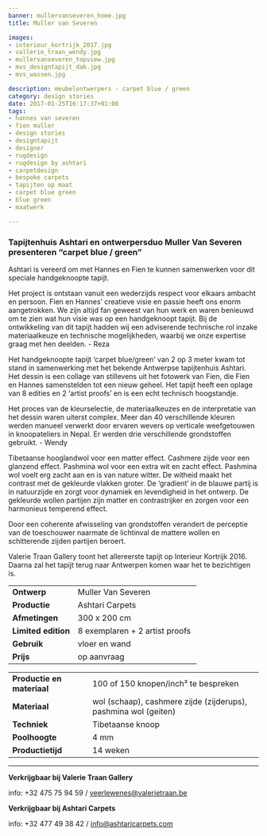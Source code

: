 ```yaml
---
banner: mullervanseveren_home.jpg
title: Muller van Severen

images:
- interieur_kortrijk_2017.jpg
- vallerie_traan_wendy.jpg
- mullervanseveren_topview.jpg
- mvs_designtapijt_dak.jpg
- mvs_wassen.jpg

description: meubelontwerpers - carpet blue / green
category: design stories
date: 2017-01-25T16:17:37+01:00
tags:
- hannes van severen
- fien muller
- design stories
- designtapijt
- designer
- rugdesign
- rugdesign by ashtari
- carpetdesign
- bespoke carpets
- tapijten op maat
- carpet blue green
- blue green
- maatwerk

---
```


### Tapijtenhuis Ashtari en ontwerpersduo Muller Van Severen presenteren “carpet blue / green”

Ashtari is vereerd om met Hannes en Fien te kunnen samenwerken voor dit speciale handgeknoopte tapijt.

<!--more-->

Het project is ontstaan vanuit een wederzijds respect voor elkaars ambacht en persoon. Fien en Hannes’ creatieve visie en passie heeft ons enorm aangetrokken. We zijn altijd fan geweest van hun werk en waren benieuwd om te zien wat hun visie was op een handgeknoopt tapijt. Bij de ontwikkeling van dit tapijt hadden wij een adviserende technische rol inzake materiaalkeuze en technische mogelijkheden, waarbij we onze expertise graag met hen deelden. - Reza

Het handgeknoopte tapijt ‘carpet blue/green’ van 2 op 3 meter kwam tot stand in samenwerking met het bekende Antwerpse tapijtenhuis Ashtari. Het dessin is een collage van stillevens uit het fotowerk van Fien, die Fien en Hannes samenstelden tot een nieuw geheel. Het tapijt heeft een oplage van 8 edities en 2 ‘artist proofs’ en is een echt technisch hoogstandje.

Het proces van de kleurselectie, de materiaalkeuzes en de interpretatie van het dessin waren uiterst complex. Meer dan 40 verschillende kleuren werden manueel verwerkt door ervaren wevers op verticale weefgetouwen in knoopateliers in Nepal. Er werden drie verschillende grondstoffen gebruikt. - Wendy

Tibetaanse hooglandwol voor een matter effect. Cashmere zijde voor een glanzend effect. Pashmina wol voor een extra wit en zacht effect. Pashmina wol voelt erg zacht aan en is van nature witter. De witheid maakt het contrast met de gekleurde vlakken groter. De ‘gradient’ in de blauwe partij is in natuurzijde en zorgt voor dynamiek en levendigheid in het ontwerp. De gekleurde wollen partijen zijn matter en contrastrijker en zorgen voor een harmonieus temperend effect.

Door een coherente afwisseling van grondstoffen verandert de perceptie van de toeschouwer naarmate de lichtinval de mattere wollen en schitterende zijden partijen beroert.

Valerie Traan Gallery toont het allereerste tapijt op Interieur Kortrijk 2016. Daarna zal het tapijt terug naar Antwerpen komen waar het te bezichtigen is.


|    |    |
|----|----|
| **Ontwerp** | Muller Van Severen |
| **Productie** | Ashtari Carpets |
| **Afmetingen** | 300 x 200 cm |
| **Limited edition** | 8 exemplaren + 2 artist proofs ​|
| **Gebruik** | vloer en wand |
| **Prijs** | op aanvraag

|    |    |
|----|----|
| **Productie en materiaal** | 100 of 150 knopen/inch² te bespreken |
| **Materiaal** | wol (schaap), cashmere zijde (zijderups), pashmina wol (geiten) |
| **Techniek** | Tibetaanse knoop |
| **Poolhoogte** | 4 mm |
| **Productietijd** | 14 weken |

---

**Verkrijgbaar bij Valerie Traan Gallery**

info: +32 475 75 94 59 / veerlewenes@valerietraan.be

**Verkrijgbaar bij Ashtari Carpets**

info: +32 477 49 38 42 / info@ashtaricarpets.com
















